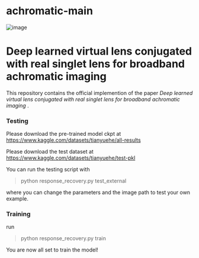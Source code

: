 # achromatic-main
![image](https://github.com/scuerxiaohaoer/achromatic-main/assets/112793866/930487bd-3e90-4286-824d-c566a84b2a49)

# Deep learned virtual lens conjugated with real singlet lens for broadband achromatic imaging

This repository contains the official implemention of the paper *Deep learned virtual lens conjugated with real singlet lens for broadband achromatic imaging* .

### Testing
Please download the pre-trained model ckpt at
https://www.kaggle.com/datasets/tianyuehe/all-results

Please download the test dataset at
https://www.kaggle.com/datasets/tianyuehe/test-pkl

You can run the testing script with
> python response_recovery.py test_external

where you can change the parameters and the image path to test your own example.

### Training

run
> python response_recovery.py train

You are now all set to train the model! 
